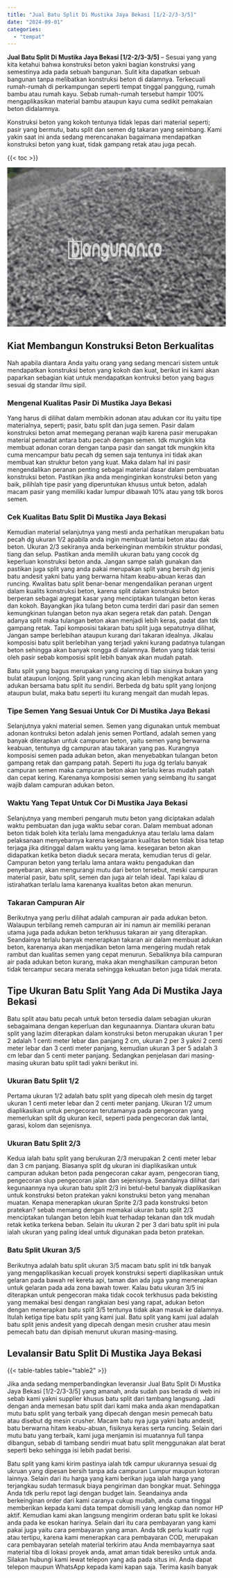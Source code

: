 ```yaml
---
title: "Jual Batu Split Di Mustika Jaya Bekasi [1/2-2/3-3/5]"
date: "2024-09-01"
categories: 
  - "tempat"
---
```


**Jual Batu Split Di Mustika Jaya Bekasi \[1/2-2/3-3/5\]** – Sesuai yang yang kita ketahui bahwa konstruksi beton yakni bagian konstruksi yang semestinya ada pada sebuah bangunan. Sulit kita dapatkan sebuah bangunan tanpa melibatkan konstruksi beton di dalamnya. Terkecuali rumah-rumah di perkampungan seperti tempat tinggal panggung, rumah bambu atau rumah kayu. Sebab rumah-rumah tersebut hampir 100% mengaplikasikan material bambu ataupun kayu cuma sedikit pemakaian beton didalamnya.

Konstruksi beton yang kokoh tentunya tidak lepas dari material seperti; pasir yang bermutu, batu split dan semen dg takaran yang seimbang. Kami yakin saat ini anda sedang merencanakan bagaimana mendapatkan konstruksi beton yang kuat, tidak gampang retak atau juga pecah.

{{< toc >}}

![Jual Batu Split Di Mustika Jaya Bekasi [1/2-2/3-3/5]](/images/jual-batu-split-10.png)

## Kiat Membangun Konstruksi Beton Berkualitas

Nah apabila diantara Anda yaitu orang yang sedang mencari sistem untuk mendapatkan konstruksi beton yang kokoh dan kuat, berikut ini kami akan paparkan sebagian kiat untuk mendapatkan kontruksi beton yang bagus sesuai dg standar ilmu sipil.

### Mengenal Kualitas Pasir Di Mustika Jaya Bekasi

Yang harus di dilihat dalam membikin adonan atau adukan cor itu yaitu tipe materialnya, seperti; pasir, batu split dan juga semen. Pasir dalam konstruksi beton amat memegang peranan wajib karena pasir merupakan material pemadat antara batu pecah dengan semen. tdk mungkin kita membuat adonan coran dengan tanpa pasir dan sangat tdk mungkin kita cuma mencampur batu pecah dg semen saja tentunya ini tidak akan membuat kan struktur beton yang kuat. Maka dalam hal ini pasir mengendalikan peranan penting sebagai material dasar dalam pembuatan konstruksi beton. Pastikan jika anda menginginkan konstruksi beton yang baik, pilihlah tipe pasir yang diperuntukan khusus untuk beton, adalah macam pasir yang memiliki kadar lumpur dibawah 10% atau yang tdk boros semen.

### Cek Kualitas Batu Split Di Mustika Jaya Bekasi

Kemudian material selanjutnya yang mesti anda perhatikan merupakan batu pecah dg ukuran 1/2 apabila anda ingin membuat lantai beton atau dak beton. Ukuran 2/3 sekiranya anda berkeinginan membikin struktur pondasi, tiang dan selup. Pastikan anda memilih ukuran batu yang cocok dg keperluan konstruksi beton anda. Jangan sampe salah gunakan dan pastikan juga split yang anda pakai merupakan split yang bersih dg jenis batu andesit yakni batu yang berwarna hitam keabu-abuan keras dan runcing. Kwalitas batu split benar-benar mengendalikan peranan urgent dalam kualits konstruksi beton, karena split dalam konstruksi beton berperan sebagai agregat kasar yang menciptakan tulangan beton keras dan kokoh. Bayangkan jika tulang beton cuma terdiri dari pasir dan semen kemungkinan tulangan beton nya akan segera retak dan patah. Dengan adanya split maka tulangan beton akan menjadi lebih keras, padat dan tdk gampang retak. Tapi komposisi takaran batu split juga sepatutnya dilihat, Jangan sampe berlebihan ataupun kurang dari takaran idealnya. Jikalau komposisi batu split berlebihan yang terjadi yakni kurang padatnya tulangan beton sehingga akan banyak rongga di dalamnya. Beton yang tidak terisi oleh pasir sebab komposisi split lebih banyak akan mudah patah.

Batu split yang bagus merupakan yang runcing di tiap sisinya bukan yang bulat ataupun lonjong. Split yang runcing akan lebih mengikat antara adukan bersama batu split itu sendiri. Berbeda dg batu split yang lonjong ataupun bulat, maka batu seperti itu kurang mengait dan mudah lepas.

### Tipe Semen Yang Sesuai Untuk Cor Di Mustika Jaya Bekasi

Selanjutnya yakni material semen. Semen yang digunakan untuk membuat adonan kontruksi beton adalah jenis semen Portland, adalah semen yang banyak diterapkan untuk campuran beton, yaitu semen yang berwarna keabuan, tentunya dg campuran atau takaran yang pas. Kurangnya komposisi semen pada adukan beton, akan menyebabkan tulangan beton gampang retak dan gampang patah. Seperti itu juga dg terlalu banyak campuran semen maka campuran beton akan terlalu keras mudah patah dan cepat kering. Karenanya komposisi semen yang seimbang itu sangat wajib dalam campuran adukan beton.

### Waktu Yang Tepat Untuk Cor Di Mustika Jaya Bekasi

Selanjutnya yang memberi pengaruh mutu beton yang diciptakan adalah waktu pembuatan dan juga waktu sebar coran. Dalam membuat adonan beton tidak boleh kita terlalu lama mengaduknya atau terlalu lama dalam pelaksanaan menyebarnya karena kesegaran kualitas beton tidak bisa tetap terjaga jika ditinggal dalam waktu yang lama. kesegaran beton akan didapatkan ketika beton diaduk secara merata, kemudian terus di gelar. Campuran beton yang terlalu lama antara waktu pengadukan dan penyebaran, akan mengurangi mutu dari beton tersebut, meski campuran material pasir, batu split, semen dan juga air telah ideal. Tapi kalau di istirahatkan terlalu lama karenanya kualitas beton akan menurun.

### Takaran Campuran Air

Berikutnya yang perlu dilihat adalah campuran air pada adukan beton. Walaupun terbilang remeh campuran air ini namun air memiliki peranan utama juga pada adukan beton terkhusus takaran air yang diterapkan. Seandainya terlalu banyak menerapkan takaran air dalam membuat adukan beton, karenanya akan menjadikan beton lama mengering mudah retak rambut dan kualitas semen yang cepat menurun. Sebaliknya bila campuran air pada adukan beton kurang, maka akan menghasilkan campuran beton tidak tercampur secara merata sehingga kekuatan beton juga tidak merata.

## Tipe Ukuran Batu Split Yang Ada Di Mustika Jaya Bekasi

Batu split atau batu pecah untuk beton tersedia dalam sebagian ukuran sebagaimana dengan keperluan dan kegunaannya. Diantara ukuran batu split yang lazim diterapkan dalam konstruksi beton merupakan ukuran 1 per 2 adalah 1 centi meter lebar dan panjang 2 cm, ukuran 2 per 3 yakni 2 centi meter lebar dan 3 centi meter panjang, kemudian ukuran 3 per 5 adalah 3 cm lebar dan 5 centi meter panjang. Sedangkan penjelasan dari masing-masing ukuran batu split tadi yakni berikut ini.

### Ukuran Batu Split 1/2

Pertama ukuran 1/2 adalah batu split yang dipecah oleh mesin dg target ukuran 1 centi meter lebar dan 2 centi meter panjang. Ukuran 1/2 umum diaplikasikan untuk pengecoran terutamanya pada pengecoran yang memerlukan split dg ukuran kecil, seperti pada pengecoran dak lantai, garasi, kolom dan sejenisnya.

### Ukuran Batu Split 2/3

Kedua ialah batu split yang berukuran 2/3 merupakan 2 centi meter lebar dan 3 cm panjang. Biasanya split dg ukuran ini diaplikasikan untuk campuran adukan beton pada pengecoran cakar ayam, pengecoran tiang, pengecoran slup pengecoran jalan dan sejenisnya. Seandainya dilihat dari kegunaannya nya ukuran batu split 2/3 ini betul-betul banyak diaplikasikan untuk konstruksi beton pratekan yakni konstruksi beton yang menahan muatan. Kenapa menerapkan ukuran Sprite 2/3 pada konstruksi beton pratekan? sebab memang dengan memakai ukuran batu split 2/3 menciptakan tulangan beton lebih kuat terhadap tekanan dan tdk mudah retak ketika terkena beban. Selain itu ukuran 2 per 3 dari batu split ini pula ialah ukuran yang paling ideal untuk digunakan pada beton pratekan.

### Batu Split Ukuran 3/5

Berikutnya adalah batu split ukuran 3/5 macam batu split ini tdk banyak yang mengaplikasikan kecuali proyek konstruksi seperti diaplikasikan untuk gelaran pada bawah rel kereta api, taman dan ada juga yang menerapkan untuk gelaran pada ada zona bawah tower. Kalau batu ukuran 3/5 ini diterapkan untuk pengecoran maka tidak cocok terkhusus pada bekisting yang memakai besi dengan rangkaian besi yang rapat, adukan beton dengan menerapkan batu split 3/5 tentunya tidak akan masuk ke dalamnya. Itulah ketiga tipe batu split yang kami jual. Batu split yang kami jual adalah batu split jenis andesit yang dipecah dengan mesin crusher atau mesin pemecah batu dan dipisah menurut ukuran masing-masing.

## Levalansir Batu Split Di Mustika Jaya Bekasi

{{< table-tables table="table2" >}}

Jika anda sedang memperbandingkan leveransir Jual Batu Split Di Mustika Jaya Bekasi \[1/2-2/3-3/5\] yang amanah, anda sudah pas berada di web ini sebab kami yakni supplier khusus batu split dari tambang langsung. Jadi dengan anda memesan batu split dari kami maka anda akan mendapatkan mutu batu split yang terbaik yang dipecah dengan mesin pemecah batu atau disebut dg mesin crusher. Macam batu nya juga yakni batu andesit, batu berwarna hitam keabu-abuan, fisiknya keras serta runcing. Selain dari mutu batu yang terbaik, kami juga menjamin isi muatannya full tanpa dibangun, sebab di tambang sendiri muat batu split menggunakan alat berat seperti beko sehingga isi lebih padat berisi.

Batu split yang kami kirim pastinya ialah tdk campur ukurannya sesuai dg ukruan yang dipesan bersih tanpa ada campuran Lumpur maupun kotoran lainnya. Selain dari itu harga yang kami berikan juga ialah harga yang terjangkau sudah termasuk biaya pengiriman dan bongkar muat. Sehingga Anda tdk perlu repot lagi dengan budget lain. Seandainya anda berkeinginan order dari kami caranya cukup mudah, anda cuma tinggal memberikan kepada kami data tempat domisili yang lengkap dan nomor HP aktif. Kemudian kami akan langsung mengirim orderan batu split ke lokasi anda pada ke esokan harinya. Selain dari itu cara pembayaran yang kami pakai juga yaitu cara pembayaran yang aman. Anda tdk perlu kuatir rugi atau tertipu, karena kami menerapkan cara pembayaran COD, merupakan cara pembayaran setelah material terkirim atau Anda membayarnya saat material tiba di lokasi proyek anda, amat aman tidak beresiko untuk anda. Silakan hubungi kami lewat telepon yang ada pada situs ini. Anda dapat telepon maupun WhatsApp kepada kami kapan saja. Terima kasih banyak
